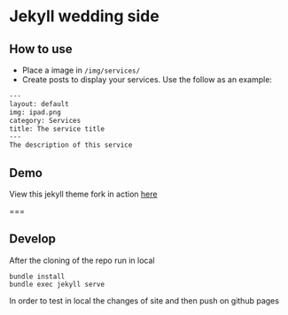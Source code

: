 # Jekyll wedding side

## How to use
 - Place a image in `/img/services/`
 - Create posts to display your services. Use the follow as an example:

```txt
---
layout: default
img: ipad.png
category: Services
title: The service title
---
The description of this service
```

## Demo
View this jekyll theme fork in action [here](http://matteo.gaito.net/wedding/)

===

## Develop
After the cloning of the repo run in local
```
bundle install
bundle exec jekyll serve
```
In order to test in local the changes of site and then push on github pages
